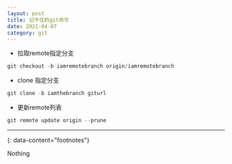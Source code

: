 ```yaml
---
layout: post
title: 记不住的git命令
date: 2021-04-07
category: git
---
```


* 拉取remote指定分支  

```c
git checkout -b iamremotebranch origin/iamremotebranch
```

* clone 指定分支  

```c
git clone -b iamthebranch giturl
```

* 更新remote列表  

```c
git remote update origin --prune
```

---
{: data-content="footnotes"}

Nothing